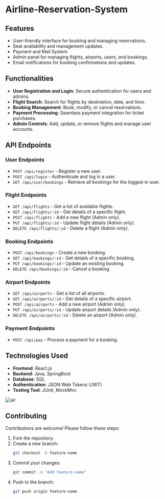 # Airline-Reservation-System

## Features

- User-friendly interface for booking and managing reservations.
- Seat availability and management updates.
- Payment and Mail System
- Admin panel for managing flights, airports, users, and bookings.
- Email notifications for booking confirmations and updates.

## Functionalities

- **User Registration and Login**: Secure authentication for users and admins.
- **Flight Search**: Search for flights by destination, date, and time.
- **Booking Management**: Book, modify, or cancel reservations.
- **Payment Processing**: Seamless payment integration for ticket purchases.
- **Admin Controls**: Add, update, or remove flights and manage user accounts.

## API Endpoints

### User Endpoints
- `POST /api/register` - Register a new user.
- `POST /api/login` - Authenticate and log in a user.
- `GET /api/user/bookings` - Retrieve all bookings for the logged-in user.

### Flight Endpoints
- `GET /api/flights` - Get a list of available flights.
- `GET /api/flights/:id` - Get details of a specific flight.
- `POST /api/flights` - Add a new flight (Admin only).
- `PUT /api/flights/:id` - Update flight details (Admin only).
- `DELETE /api/flights/:id` - Delete a flight (Admin only).

### Booking Endpoints
- `POST /api/bookings` - Create a new booking.
- `GET /api/bookings/:id` - Get details of a specific booking.
- `PUT /api/bookings/:id` - Update an existing booking.
- `DELETE /api/bookings/:id` - Cancel a booking.

### Airport Endpoints
- `GET /api/airports` - Get a list of all airports.
- `GET /api/airports/:id` - Get details of a specific airport.
- `POST /api/airports` - Add a new airport (Admin only).
- `PUT /api/airports/:id` - Update airport details (Admin only).
- `DELETE /api/airports/:id` - Delete an airport (Admin only).

### Payment Endpoints
- `POST /api/pay` - Process a payment for a booking.

## Technologies Used

- **Frontend**: React.js
- **Backend**: Java, SpringBoot
- **Database**: SQL
- **Authentication**: JSON Web Tokens (JWT)
- **Testing Tool**: JUnit, MockMvc

![air](https://github.com/user-attachments/assets/8b1c10a7-ee09-4a35-8d95-8bb6a431dd31)

## Contributing

Contributions are welcome! Please follow these steps:
1. Fork the repository.
2. Create a new branch:
    ```bash
    git checkout -b feature-name
    ```
3. Commit your changes:
    ```bash
    git commit -m "Add feature-name"
    ```
4. Push to the branch:
    ```bash
    git push origin feature-name
    ```
